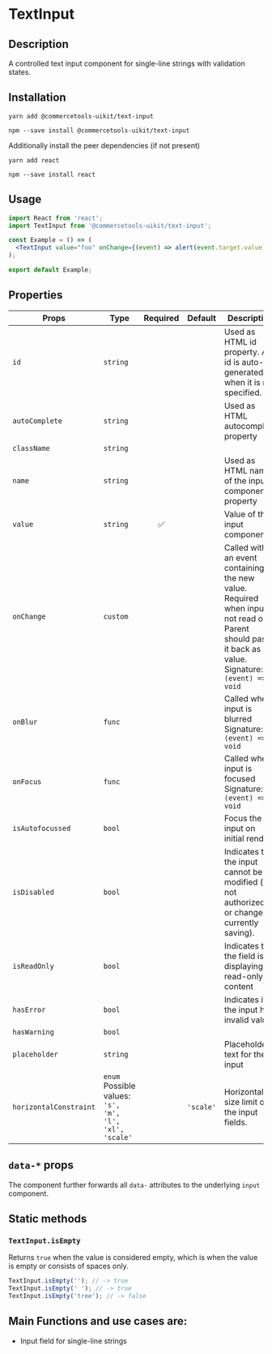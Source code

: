 <!-- THIS IS AN AUTOGENERATED FILE. DO NOT EDIT THIS FILE DIRECTLY. -->
<!-- This file is created by the `yarn generate-readme` script. -->

# TextInput

## Description

A controlled text input component for single-line strings with validation states.

## Installation

```
yarn add @commercetools-uikit/text-input
```

```
npm --save install @commercetools-uikit/text-input
```

Additionally install the peer dependencies (if not present)

```
yarn add react
```

```
npm --save install react
```

## Usage

```jsx
import React from 'react';
import TextInput from '@commercetools-uikit/text-input';

const Example = () => (
  <TextInput value="foo" onChange={(event) => alert(event.target.value)} />
);

export default Example;
```

## Properties

| Props                  | Type                                                         | Required | Default   | Description                                                                                                                                                           |
| ---------------------- | ------------------------------------------------------------ | :------: | --------- | --------------------------------------------------------------------------------------------------------------------------------------------------------------------- |
| `id`                   | `string`                                                     |          |           | Used as HTML id property. An id is auto-generated when it is not specified.                                                                                           |
| `autoComplete`         | `string`                                                     |          |           | Used as HTML autocomplete property                                                                                                                                    |
| `className`            | `string`                                                     |          |           |                                                                                                                                                                       |
| `name`                 | `string`                                                     |          |           | Used as HTML name of the input component. property                                                                                                                    |
| `value`                | `string`                                                     |    ✅    |           | Value of the input component.                                                                                                                                         |
| `onChange`             | `custom`                                                     |          |           | Called with an event containing the new value. Required when input is not read only. Parent should pass it back as value.&#xA;<br />&#xA;Signature: `(event) => void` |
| `onBlur`               | `func`                                                       |          |           | Called when input is blurred&#xA;Signature: `(event) => void`                                                                                                         |
| `onFocus`              | `func`                                                       |          |           | Called when input is focused&#xA;Signature: `(event) => void`                                                                                                         |
| `isAutofocussed`       | `bool`                                                       |          |           | Focus the input on initial render                                                                                                                                     |
| `isDisabled`           | `bool`                                                       |          |           | Indicates that the input cannot be modified (e.g not authorized, or changes currently saving).                                                                        |
| `isReadOnly`           | `bool`                                                       |          |           | Indicates that the field is displaying read-only content                                                                                                              |
| `hasError`             | `bool`                                                       |          |           | Indicates if the input has invalid values                                                                                                                             |
| `hasWarning`           | `bool`                                                       |          |           |                                                                                                                                                                       |
| `placeholder`          | `string`                                                     |          |           | Placeholder text for the input                                                                                                                                        |
| `horizontalConstraint` | `enum`<br>Possible values:<br>`'s', 'm', 'l', 'xl', 'scale'` |          | `'scale'` | Horizontal size limit of the input fields.                                                                                                                            |

## `data-*` props

The component further forwards all `data-` attributes to the underlying `input` component.

## Static methods

### `TextInput.isEmpty`

Returns `true` when the value is considered empty, which is when the value is empty or consists of spaces only.

```js
TextInput.isEmpty(''); // -> true
TextInput.isEmpty(' '); // -> true
TextInput.isEmpty('tree'); // -> false
```

## Main Functions and use cases are:

- Input field for single-line strings
